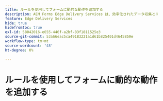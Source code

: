 ```yaml
---
title: ルールを使用してフォームに動的な動作を追加する
description: AEM Forms Edge Delivery Services は、効率化されたデータ収集とユーザーエンゲージメントの将来を想定できるように、ピークパフォーマンス向けに構築されています。 ルールを使用してフォームに動的な動作を追加する
feature: Edge Delivery Services
hide: true
hidefromtoc: true
exl-id: 58042016-e655-446f-a2bf-83f1811525e3
source-git-commit: 53a66eac5ca49183221a1d61b825401d4645859e
workflow-type: tm+mt
source-wordcount: '48'
ht-degree: 0%

---
```


# ルールを使用してフォームに動的な動作を追加する
